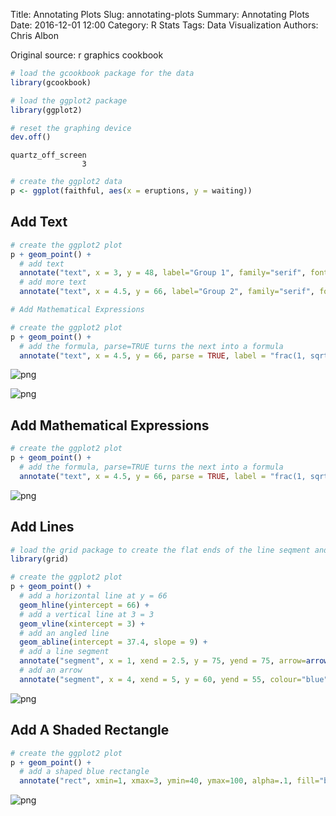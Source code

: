 Title: Annotating Plots
Slug: annotating-plots
Summary: Annotating Plots
Date: 2016-12-01 12:00
Category: R Stats
Tags: Data Visualization
Authors: Chris Albon



Original source: r graphics cookbook


```R
# load the gcookbook package for the data
library(gcookbook)

# load the ggplot2 package
library(ggplot2)

# reset the graphing device
dev.off()
```




    quartz_off_screen
                    3




```R
# create the ggplot2 data
p <- ggplot(faithful, aes(x = eruptions, y = waiting))
```

## Add Text


```R
# create the ggplot2 plot
p + geom_point() +
  # add text
  annotate("text", x = 3, y = 48, label="Group 1", family="serif", fontface="italic", colour="darkred", size=6) +
  # add more text
  annotate("text", x = 4.5, y = 66, label="Group 2", family="serif", fontface="italic", colour="darkred", size=6)

# Add Mathematical Expressions

# create the ggplot2 plot
p + geom_point() +
  # add the formula, parse=TRUE turns the next into a formula
  annotate("text", x = 4.5, y = 66, parse = TRUE, label = "frac(1, sqrt(2 * pi)) * e ^ {-x^2 / 2}")
```









![png]({filename}/images/annotating-plots_files/annotating-plots_4_1.png)










![png]({filename}/images/annotating-plots_files/annotating-plots_4_3.png)


## Add Mathematical Expressions


```R
# create the ggplot2 plot
p + geom_point() +
  # add the formula, parse=TRUE turns the next into a formula
  annotate("text", x = 4.5, y = 66, parse = TRUE, label = "frac(1, sqrt(2 * pi)) * e ^ {-x^2 / 2}")
```









![png]({filename}/images/annotating-plots_files/annotating-plots_6_1.png)


## Add Lines


```R
# load the grid package to create the flat ends of the line seqment and arrow
library(grid)

# create the ggplot2 plot
p + geom_point() +
  # add a horizontal line at y = 66
  geom_hline(yintercept = 66) +
  # add a vertical line at 3 = 3
  geom_vline(xintercept = 3) +
  # add an angled line
  geom_abline(intercept = 37.4, slope = 9) +
  # add a line segment
  annotate("segment", x = 1, xend = 2.5, y = 75, yend = 75, arrow=arrow(ends="both", angle=90, length=unit(.2,"cm"))) +
  # add an arrow
  annotate("segment", x = 4, xend = 5, y = 60, yend = 55, colour="blue", size=2, arrow=arrow())
```









![png]({filename}/images/annotating-plots_files/annotating-plots_8_1.png)


## Add A Shaded Rectangle


```R
# create the ggplot2 plot
p + geom_point() +
  # add a shaped blue rectangle
  annotate("rect", xmin=1, xmax=3, ymin=40, ymax=100, alpha=.1, fill="blue")
```









![png]({filename}/images/annotating-plots_files/annotating-plots_10_1.png)
